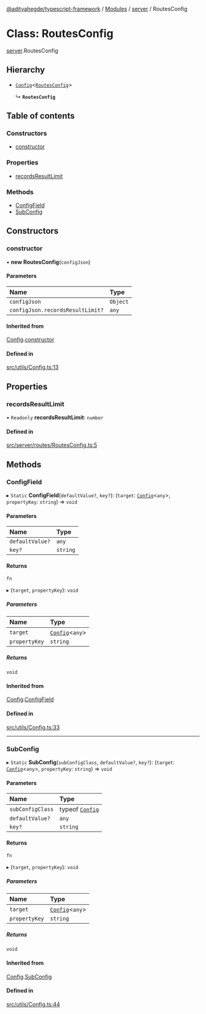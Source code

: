 [@adityahegde/typescript-framework](../README.md) / [Modules](../modules.md) / [server](../modules/server.md) / RoutesConfig

# Class: RoutesConfig

[server](../modules/server.md).RoutesConfig

## Hierarchy

- [`Config`](index.Config.md)<[`RoutesConfig`](server.RoutesConfig.md)\>

  ↳ **`RoutesConfig`**

## Table of contents

### Constructors

- [constructor](server.RoutesConfig.md#constructor)

### Properties

- [recordsResultLimit](server.RoutesConfig.md#recordsresultlimit)

### Methods

- [ConfigField](server.RoutesConfig.md#configfield)
- [SubConfig](server.RoutesConfig.md#subconfig)

## Constructors

### constructor

• **new RoutesConfig**(`configJson`)

#### Parameters

| Name | Type |
| :------ | :------ |
| `configJson` | `Object` |
| `configJson.recordsResultLimit?` | `any` |

#### Inherited from

[Config](index.Config.md).[constructor](index.Config.md#constructor)

#### Defined in

[src/utils/Config.ts:13](https://github.com/AdityaHegde/typescript-framework/blob/7ced1c3/src/utils/Config.ts#L13)

## Properties

### recordsResultLimit

• `Readonly` **recordsResultLimit**: `number`

#### Defined in

[src/server/routes/RoutesConfig.ts:5](https://github.com/AdityaHegde/typescript-framework/blob/7ced1c3/src/server/routes/RoutesConfig.ts#L5)

## Methods

### ConfigField

▸ `Static` **ConfigField**(`defaultValue?`, `key?`): (`target`: [`Config`](index.Config.md)<`any`\>, `propertyKey`: `string`) => `void`

#### Parameters

| Name | Type |
| :------ | :------ |
| `defaultValue?` | `any` |
| `key?` | `string` |

#### Returns

`fn`

▸ (`target`, `propertyKey`): `void`

##### Parameters

| Name | Type |
| :------ | :------ |
| `target` | [`Config`](index.Config.md)<`any`\> |
| `propertyKey` | `string` |

##### Returns

`void`

#### Inherited from

[Config](index.Config.md).[ConfigField](index.Config.md#configfield)

#### Defined in

[src/utils/Config.ts:33](https://github.com/AdityaHegde/typescript-framework/blob/7ced1c3/src/utils/Config.ts#L33)

___

### SubConfig

▸ `Static` **SubConfig**(`subConfigClass`, `defaultValue?`, `key?`): (`target`: [`Config`](index.Config.md)<`any`\>, `propertyKey`: `string`) => `void`

#### Parameters

| Name | Type |
| :------ | :------ |
| `subConfigClass` | typeof [`Config`](index.Config.md) |
| `defaultValue?` | `any` |
| `key?` | `string` |

#### Returns

`fn`

▸ (`target`, `propertyKey`): `void`

##### Parameters

| Name | Type |
| :------ | :------ |
| `target` | [`Config`](index.Config.md)<`any`\> |
| `propertyKey` | `string` |

##### Returns

`void`

#### Inherited from

[Config](index.Config.md).[SubConfig](index.Config.md#subconfig)

#### Defined in

[src/utils/Config.ts:44](https://github.com/AdityaHegde/typescript-framework/blob/7ced1c3/src/utils/Config.ts#L44)
